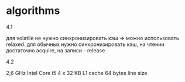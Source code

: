 # algorithms
4.1

для volatile не нужно синхронизировать кэш => можно использовать relaxed.
для обычных нужно синхронизировать кэш, на чтении достаточно acquire, на записи - release


4.2

2,6 GHz Intel Core i5
4 x 32 KB L1 cache
64 bytes line size
